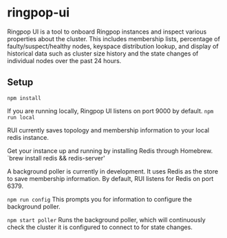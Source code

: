 # ringpop-ui

Ringpop UI is a tool to onboard Ringpop instances and inspect various properties about the cluster. This includes membership lists,
percentage of faulty/suspect/healthy nodes, keyspace distribution lookup, and display of historical data such as cluster size history and
the state changes of individual nodes over the past 24 hours.


## Setup
`npm install`

If you are running locally, Ringpop UI listens on port 9000 by default.
`npm run local` 

RUI currently saves topology and membership information to your local redis instance.

Get your instance up and running by installing Redis through Homebrew.
`brew install redis && redis-server'

A background poller is currently in development. It uses Redis as the store to save membership information.
By default, RUI listens for Redis on port 6379.

`npm run config`
This prompts you for information to configure the background poller.

`npm start poller`
Runs the background poller, which will continuously check the cluster it is configured to connect to for state changes.

